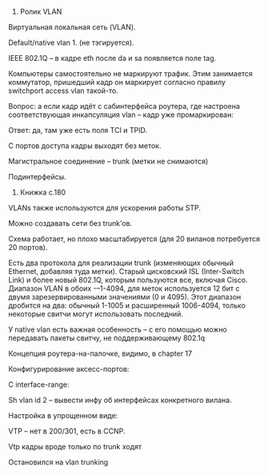 1. Ролик VLAN

Виртуальная локальная сеть (VLAN). 

Default/native vlan 1. (не тэгируется).

IEEE 802.1Q – в кадре eth после da и sa появляется поле tag.

Компьютеры самостоятельно не маркируют трафик. Этим занимается коммутатор, пришедший кадр он маркирует согласно правилу switchport access vlan такой-то.

Вопрос: а если кадр идёт с сабинтерфейса роутера, где настроена соответствующая инкапсуляция vlan – кадр уже промаркирован:

Ответ: да, там уже есть поля TCI и TPID.

С портов доступа кадры выходят без меток.

Магистральное соединение – trunk (метки не снимаются)

Подинтерфейсы.

1. Книжка с.180

VLANs также используются для ускорения работы STP.

Можно создавать сети без trunk’ов. 

Схема работает, но плохо масштабируется (для 20 виланов потребуется 20 портов). 

Есть два протокола для реализации trunk (изменяющих обычный Ethernet, добавляя туда метки). Старый цисковский ISL (Inter-Switch Link) и более новый 802.1Q, которым пользуются все, включая Cisco. Диапазон VLAN в обоих -–1-4094, для меток используется 12 бит с двумя зарезервированными значениями (0 и 4095). Этот диапазон дробится на два: обычный 1-1005 и расширенный 1006-4094, только некоторые свитчи могут использовать последний. 


У native vlan есть важная особенность – с его помощью можно передавать пакеты свитчу, не поддерживающему 802.1q

Концепция роутера-на-палочке, видимо, в chapter 17

Конфигурирование аксесс-портов:

С interface-range:


Sh vlan id 2 – вывести инфу об интерфейсах конкретного вилана.







Настройка в упрощенном виде:


VTP – нет в 200/301, есть в CCNP.


Vtp кадры вроде только по trunk ходят

Остановился на vlan trunking
